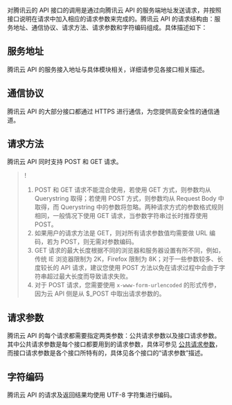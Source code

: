 
对腾讯云的 API 接口的调用是通过向腾讯云 API 的服务端地址发送请求，并按照接口说明在请求中加入相应的请求参数来完成的。腾讯云 API 的请求结构由：服务地址、通信协议、请求方法、请求参数和字符编码组成。具体描述如下：

## 服务地址
腾讯云 API 的服务接入地址与具体模块相关，详细请参见各接口相关描述。

## 通信协议
腾讯云 API 的大部分接口都通过 HTTPS 进行通信，为您提供高安全性的通信通道。

## 请求方法
腾讯云 API 同时支持 POST 和 GET 请求。

>!
>1. POST 和 GET 请求不能混合使用，若使用 GET 方式，则参数均从 Querystring 取得；若使用 POST 方式，则参数均从 Request Body 中取得，而 Querystring 中的参数将忽略。两种请求方式的参数格式规则相同，一般情况下使用 GET 请求，当参数字符串过长时推荐使用 POST。
>2. 如果用户的请求方法是 GET，则对所有请求参数值均需要做 URL 编码，若为 POST，则无需对参数编码。
>3. GET 请求的最大长度根据不同的浏览器和服务器设置有所不同，例如，传统 IE 浏览器限制为 2K，Firefox 限制为 8K；对于一些参数较多、长度较长的 API 请求，建议您使用 POST 方法以免在请求过程中会由于字符串超过最大长度而导致请求失败。
>4. 对于 POST 请求，您需要使用 `x-www-form-urlencoded` 的形式传参，因为云 API 侧是从 $_POST 中取出请求参数的。

## 请求参数
腾讯云 API 的每个请求都需要指定两类参数：公共请求参数以及接口请求参数。其中公共请求参数是每个接口都要用到的请求参数，具体可参见 [公共请求参数](/doc/api/372/公共请求参数)，而接口请求参数是各个接口所特有的，具体见各个接口的“请求参数”描述。

## 字符编码
腾讯云 API 的请求及返回结果均使用 UTF-8 字符集进行编码。
